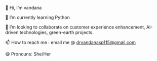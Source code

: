 👋 Hi, I’m vandana

🌱 I’m currently learning Python

💞️ I’m looking to collaborate on customer experience enhancement, AI-driven technologies, green-earth projects.

📫 How to reach me : email me @ drvandanasp115@gmail.com

😄 Pronouns: She/Her


<!---
VandanaSalian115/VandanaSalian115 is a ✨ special ✨ repository because its `README.md` (this file) appears on your GitHub profile.
You can click the Preview link to take a look at your changes.
--->
